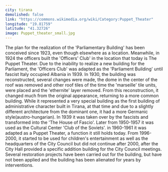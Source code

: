 ```yaml
---
city: tirana
demolished: false
link: "https://commons.wikimedia.org/wiki/Category:Puppet_Theater"
longitude: "19.81759"
latitude: "41.32726"
image: Puppet_theater_small.jpg
---
```

The plan for the realization of the 'Parliamentary Building' has been conceived since 1923, even though elsewhere as a location. Meanwhile, in 1924 the officers built the 'Officers' Club' in the location that today is The Puppet Theater. Due to the inability to realize a new building for the Parliament, the 'Officers Club' was adapted as the 'Parliament Building' until fascist Italy occupied Albania in 1939. In 1930, the building was reconstructed, several changes were made, the dome in the center of the roof was removed and other roof tiles of the time the 'marseille' tile units, were placed and the 'ethernite' layer removed. From this reconstruction, it changed much from the original appearance, returning to a more common building. While it represented a very special building as the first building of administrative character built in Tirana, at that time and due to a slightly different architecture from the dominant one, it had a more Germanic style(austro-hungarian). In 1939 it was taken over by the fascists and transformed into the 'The House of Fascio'. Later from 1950-1957 it was used as the Cultural Center 'Club of the Soviets'. in 1960-1961 it was adapted as a Puppet Theater, a function it still holds today. From 1996-2000, it started to be used for children's entertainment as well as the headquarters of the City Council but did not continue after 2000, after the City Hall provided a specific addition building for the City Council meetings. Several restoration projects have been carried out for the building, but have not been applied and the building has been alienated for years by interventions.
